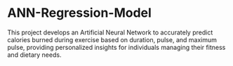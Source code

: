 # ANN-Regression-Model
This project develops an Artificial Neural Network to accurately predict calories burned during exercise based on duration, pulse, and maximum pulse, providing personalized insights for individuals managing their fitness and dietary needs.
